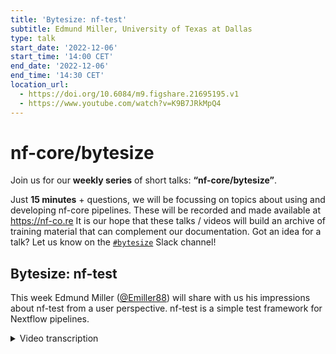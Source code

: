 ```yaml
---
title: 'Bytesize: nf-test'
subtitle: Edmund Miller, University of Texas at Dallas
type: talk
start_date: '2022-12-06'
start_time: '14:00 CET'
end_date: '2022-12-06'
end_time: '14:30 CET'
location_url:
  - https://doi.org/10.6084/m9.figshare.21695195.v1
  - https://www.youtube.com/watch?v=K9B7JRkMpQ4
---
```


# nf-core/bytesize

Join us for our **weekly series** of short talks: **“nf-core/bytesize”**.

Just **15 minutes** + questions, we will be focussing on topics about using and developing nf-core pipelines.
These will be recorded and made available at <https://nf-co.re>
It is our hope that these talks / videos will build an archive of training material that can complement our documentation. Got an idea for a talk? Let us know on the [`#bytesize`](https://nfcore.slack.com/channels/bytesize) Slack channel!

## Bytesize: nf-test

This week Edmund Miller ([@Emiller88](https://github.com/Emiller88)) will share with us his impressions about nf-test from a user perspective. nf-test is a simple test framework for Nextflow pipelines.

<details markdown="1"><summary>Video transcription</summary>
**Note: The content has been edited for reader-friendliness**

[0:01](https://www.youtube.com/watch?v=K9B7JRkMpQ4&t=1)
(host) Hello everyone, welcome to today's bytesize. I'm Franziska Bonath, and I'm the host for today. With us is Edmund Miller, and he is going to give us his impressions of working with nf-test.

[0:16](https://www.youtube.com/watch?v=K9B7JRkMpQ4&t=16)
Okay. Good morning, everybody. Before we start, I did not write nf-test, I've just been using it. This was actually written by Lucas Forer and Sebastian Schoenherr, I'm going to butcher that from iMed. Okay, so what is nf-test? It is basically the ability to write unit tests for Nextflow workflows, which I looked at Phil's talk, is the second most requested feature in this year's Nextflow and nf-core community survey. So you can think of it as Pytest, but for Nextflow, if you're familiar with Python or unit tests, basically just a way to write either full pipeline tests or sub-workflow function tests and module tests, and we'll get into some of those.

[1:14](https://www.youtube.com/watch?v=K9B7JRkMpQ4&t=74)
So what that looks like. If you haven't memorized the Hello Nextflow script, here's a quick reminder. We start saying all of these different greetings in different languages, and we pipe them through, and then we view it lastly. And so what that looks like on the nf-test side is then we have a name of the test, this boiler plate up here, and then we have a script, and we're actually calling, I believe, the remote script here, and then a name of the test on this line, and then we have what we expect, such as the success of it, how many tasks we're going to have, which I think is also important as you're changing things, and then we have several asserts of what's happening in the standard out of these greetings, for example. And that's the power of what you can do with nf-test here, and I'll let your imagination run wild with that of all the things you can do with it from there.

[2:12](https://www.youtube.com/watch?v=K9B7JRkMpQ4&t=132)
So a little bit of background as to why we want this, and if you're not sold yet on that. So far, our testing practices until now have been testing our pipelines with GitHub Actions, and then testing our modules with PyTest workflow that's running on GitHub Actions for those. So with the pipelines and GitHub Actions, I've realized I was talking to Sateesh as we were starting to play around with nf-test that CI is meant to run your test framework, not be your test framework. And I think that's rung true of all that it's doing really is it's just checking the workflow ran without failing. And that's a huge step up from not checking anything, but then that starts to create several problems as well when we're doing that, such as a number of the tests, whenever that starts to go up, it starts to become more complicated to maintain. You start coming up with all these fancy matrices, things start breaking. It's hard to keep track of what's going on in the jobs per se. And you can see Sarek as an example of that and all of the various tests that they had and all of these and trying to maintain their huge pipeline.

[3:32](https://www.youtube.com/watch?v=K9B7JRkMpQ4&t=212)
To run the test locally then and repeating those as well in a fashion, you had to really translate from that workflow YAML and then convert it to a Nextflow command and then run those. If you wanted to run multiple tests, you had to do that a couple of times. This had a heavy reliance on CI runners as well for us to produce those rather than us using the CI test or the CI runners as a check and a settlement of an argument of whose computer it runs on correctly.

[4:09](https://www.youtube.com/watch?v=K9B7JRkMpQ4&t=249)
In our modules, we've been using Pytest workflow. If you're familiar with that, I'm sure if you've contributed, you've fought with Pytest workflow at some point. Running your tests should be as easy as running the pipeline. Pytest workflow, however, was not. And so we created `nf-core modules test`. And that's a great utility. And it's been a great way for people to test things locally and rerun them. But it's a lot to maintain on our side and change and update it and it keeps us from wanting to progress forward on those. We want to keep the infrastructure the same so that we can focus on actually writing the Nextflow modules.

[4:54](https://www.youtube.com/watch?v=K9B7JRkMpQ4&t=294)
There's a couple of problems though with Pytest workflow. As great as it's been, I've loved it. And it's been a huge step up from nothing and being able to actually specify tests and lay them out. The issue is that we have no native support for Nextflow profiles, which is a real power of Nextflow. So we can't multiplex Docker Singularity Conda. And yes, we've come up with several hacks to get around that in CI and locally. But it's really difficult to reproduce locally and explain to new users of like, okay, well, Nextflow lets you do `-profile`, but then here you have to specify it before the workflow. And it's a lot of caveats for a new user and a new contributor. Whereas nf-test allows you to just do `-profile` just like Nextflow would. And so it's a lot easier for new users to say, okay, I want to test with Docker and you jump right off to that. There's not as many gotchas.

[5:51](https://www.youtube.com/watch?v=K9B7JRkMpQ4&t=351)
The other issue that I really had with Pytest workflow is the pipeline output was tough to find locally. You had to go dig through "temp". The directory changed every time. You can really go figure out where your output was for your Nextflow workflow. We wanted to convert Pytest workflow or convert all the CI to Pytest workflows. Why were we putting that off across the board? We had done it in a few places and Sarek had done it in all of it's tests as well and done lots of extensive work. But it was a lot of manual work to get all the md5sums for the files that we wanted. And the testing stopped there if you can test for all the files and you can test for md5sums and you can do contains and other stuff as well with Pytest workflow. But it was a lot of manual work to get all those there.

[6:49](https://www.youtube.com/watch?v=K9B7JRkMpQ4&t=409)
We can build new infrastructure like we did for the Nextflow or the nf-core modules and start to build all that and box ourselves back into a corner as well for this rather than just relying on a different framework to do that. The other big complaint that I had for Pytest workflow for pipelines was I could never get local modules working with the bin properly for the mocks that I wrote. With nf-test, it just works out of the box.

[7:23](https://www.youtube.com/watch?v=K9B7JRkMpQ4&t=443)
After all of that, now a quick intro to nf-test. All you need to do to get started is a simple curl, which if you've installed Nextflow at this point, you're pretty familiar with. It's also Java and groovy based and runs with Nextflow. We're hoping to have the nf-test folks back on for a more in-depth technical talk on this. We just want to get started on it. So the next command that you'll run is `nf-test init`. This just sets up the testing config for you and creates a testing directory and a default test config. You can play around with those. We haven't come up with the perfect best practice yet for what we want for the nf-core standard to be on that.

[8:12](https://www.youtube.com/watch?v=K9B7JRkMpQ4&t=492)
The next thing that I think is really, really powerful is they already have a `generate` command. So you can generate all of these tests for your pipeline and workflows processes. And also really importantly, we haven't tested the full ability of it's functions. Lastly I think that'll really start to change things, especially as we were starting to change to checking our sample sheet with groovy, that might help us specify those and lock some of that down. Lastly, you just have to run nf-test after writing all of those tests. That will generate all of the boilerplate that you need for basic smoke tests of all the processes, workflows, functions, et cetera.

[9:02](https://www.youtube.com/watch?v=K9B7JRkMpQ4&t=542)
Now a quick little walkthrough of some code. This is just a quick test that I wrote in demultiplex, and I don't think the highlighting's working yet. Oh no, there we go. What's really cool here is, we can start to specify params. So if you've gone through and done this in your workflows and thrown it into GitHub Actions and thrown this into a matrix, you know, you start to feel limited after you get to one or two, or you start to really specify out an entire test and it's just not very familiar. I believe you can parameterize these as well. So you can change your inputs and change various params for your workflow.

[9:50](https://www.youtube.com/watch?v=K9B7JRkMpQ4&t=590)
This is just some boilerplate. It boxes each workflow into its own separate execution directory, I believe. Phil and I have had some interesting findings with that. Again, you can check the size. Now what is the really powerful part here is this snapshot feature. What this does is, it basically pulls in the md5sums for you of all of these files. So we have things like metrics, the run manifest here. We have our fastqs that are zipped up and you can specify all these different paths. This actually isn't a perfect example, because you can just list a directory, I found that really powerful. You can just point it there and then it'll go through all the files. What that looks like over here is that you get this snapshot file.

[10:40](https://www.youtube.com/watch?v=K9B7JRkMpQ4&t=640)
What this does is it just creates a quick little snapshot with the md5sums of all those files that you specified. And you can do standard out, standard error, et cetera as well on those based on the workflow. But we found that to be a little hairy for right now. As you can see, this is automated. And whenever you rerun your test, it checks for these md5sums and will tell you. The other thing is it's really easy when you know you changed some stuff or you know these are going to change. You just run it with the `--update-snapshot` flag and it updates all the snapshots for you automatically. Then you just commit this file and it will check again against them.

[11:21](https://www.youtube.com/watch?v=K9B7JRkMpQ4&t=681)
If we can go back. For files that you can't md5sum, you can also assert these files and check that they exist as well. That's one thing. There's lots of other powerful features as well. You can do regexes and you can also start to build plugins for it, such as checking for FASTA files. I think there's plans for a VCF checker as well. So I think that'll be really cool to see what comes out of that.

[11:58](https://www.youtube.com/watch?v=K9B7JRkMpQ4&t=718)
Let's talk about some good testing practices as we start to adopt this and start to adopt more testing. I know we have great testing practices in the nf-core tools. So there's things like test driven development and that's where you write your test first and then you write your code after. There's also acceptance driven test driven development. That's where you start to write your acceptance criteria first and then you write your tests and do your development. There's behavior driven development, where you start to talk to the team first and then you go through those and start to write your tests and then do your development after that. There's also pair programming, which is where you write the code, someone else writes the tests, you come together and work on it together. Lastly... just kidding, we're not going to talk about any of those today.

[12:57](https://www.youtube.com/watch?v=K9B7JRkMpQ4&t=777)
Those are all great and lots of great things that you should go read about. But I think as a community, we have more important things to focus on. What are some realistic testing priorities? We should probably first convert our CI tests to pipeline tests. I think those are great to reproduce locally and quickly. Next, we can then add more pipeline tests for various params and pathways that you might want to make sure don't break, I think most people are just testing that all their liners work and then hope that everything downstream works, whereas you might want to check all of your skips, for example, and make sure that you get the right amount of processes and that certain things aren't getting run.

[13:44](https://www.youtube.com/watch?v=K9B7JRkMpQ4&t=824)
Another great practice that I hope that we can adopt is to add tests when fixing bugs in PRs that prove that this bug is fixed and we're not going to come back to this bug and checking for it in the future so that we don't end up recreating it. Lastly, I think testing your local modules can go a long way. I think we have a lot of custom scripts that we could do some tests on and make sure that we're getting the expected output out of those to verify our scientific results. So the TLDR is let's avoid regressions and move forward with our tests.

[14:22](https://www.youtube.com/watch?v=K9B7JRkMpQ4&t=862)
A couple of us have been toying around a lot how a roll out plan could look like. This is just a quick update on this and is no way indicative of exactly what's going to happen. First, we want to start with pipelines as a proving ground because I think that's where we had the most ground to gain compared to being stuck with just GitHub actions. So it's already in methyl-seq and demultiplex. If you're looking for some quick examples and you want to implement this today and switch those over, just that step one, we're going to need to update the template. I've got a PR started for that, but we need to settle on some best practices or how we want to do things so that as you switch between nf-core pipelines and contributing, things are familiar.

[15:07](https://www.youtube.com/watch?v=K9B7JRkMpQ4&t=907)
We need to do some module infrastructure prep and figure out how we can convert those and run all these tests and what that's going to look like. We're waiting for them to come out with tags for nf-test. And then we'll update the modules as they get changes, hopefully, on those. That will be a roll out as you make a change to a module. You'll update the tests from the Pytest workflow to nf-test followed by a final push to convert all the modules that didn't get any love at a hackathon. And with that, I'll take any questions.

[15:43](https://www.youtube.com/watch?v=K9B7JRkMpQ4&t=943)
(host) Thank you very much. I am now allowing people to unmute themselves, also to start their videos. Really nice talk. Are there any questions in the audience? I don't see anything.

(question) Is there any logo for nf-test?

(answer) I don't think so. You should make an issue for it.

(host) No logo. That can't stand.

(question cont.) Yes, but definitely logo, stickers. Yes, Marcel, you're right. I want stickers as well.

(host) Okay, but if there are no other questions, then thank you again, Edmund. And I would also like to thank the Chan Zuckerberg Initiative, as usual, for funding these talks. If you have any questions, you can always go to Slack, ask your questions there. I guess for this one, it would be in a general help channel. If you have questions about nf-test or about any testing question. So thank you again.

</details>
